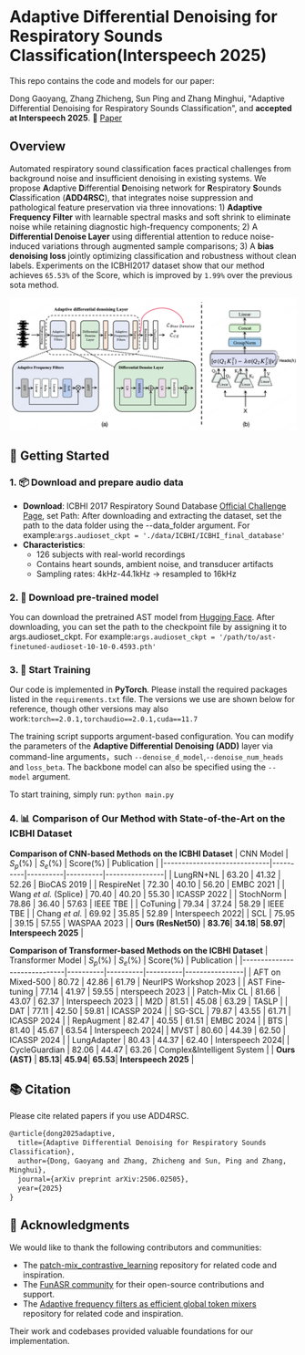 # Adaptive Differential Denoising for Respiratory Sounds Classification(Interspeech 2025)
This repo contains the code and models for our paper: 

Dong Gaoyang, Zhang Zhicheng, Sun Ping and Zhang Minghui, "Adaptive Differential Denoising for Respiratory Sounds Classification", and **accepted at Interspeech 2025**. 📑 <a href="https://arxiv.org/pdf/2506.02505">Paper</a>


## Overview
Automated respiratory sound classification faces practical challenges from background noise and insufficient denoising in existing systems. We propose **A**daptive **D**ifferential **D**enoising network for **R**espiratory **S**ounds **C**lassification (**ADD4RSC**), that integrates noise suppression and pathological feature preservation via three innovations: 1) **Adaptive Frequency Filter** with learnable spectral masks and soft shrink to eliminate noise while retaining diagnostic high-frequency components; 2) A **Differential Denoise Layer** using differential attention to reduce noise-induced variations through augmented sample comparisons; 3) A **bias denoising loss** jointly optimizing classification and robustness without clean labels. Experiments on the ICBHI2017 dataset show that our method achieves `65.53%` of the Score, which is improved by `1.99%` over the previous sota method.

<p align="center">
  <img src="./image/fig_0216.png" alt="ADD4RSC model architecture" width="600"/>
</p>


## 🚀 Getting Started

### 1. 📦 Download and prepare audio data
- **Download**: ICBHI 2017 Respiratory Sound Database [Official Challenge Page](https://bhichallenge.med.auth.gr/ICBHI_2017_Challenge), set Path: After downloading and extracting the dataset, set the path to the data folder using the --data_folder argument. For example:```args.audioset_ckpt = './data/ICBHI/ICBHI_final_database'```
- **Characteristics**:
  - 126 subjects with real-world recordings
  - Contains heart sounds, ambient noise, and transducer artifacts
  - Sampling rates: 4kHz-44.1kHz → resampled to 16kHz


### 2. 🤖 Download pre-trained model
You can download the pretrained AST model from [Hugging Face](https://huggingface.co/MIT/ast-finetuned-audioset-10-10-0.4593).
After downloading, you can set the path to the checkpoint file by assigning it to args.audioset_ckpt. For example:```args.audioset_ckpt = '/path/to/ast-finetuned-audioset-10-10-0.4593.pth'```


### 3. 🧠 Start Training

Our code is implemented in **PyTorch**. Please install the required packages listed in the `requirements.txt` file. The versions we use are shown below for reference, though other versions may also work:```torch==2.0.1,torchaudio==2.0.1,cuda==11.7```


The training script supports argument-based configuration. You can modify the parameters of the **Adaptive Differential Denoising (ADD)** layer via command-line arguments，such `--denoise_d_model`,`--denoise_num_heads` and `loss_beta`. The backbone model can also be specified using the `--model` argument.

To start training, simply run: ```python main.py```


### 4. 📊 Comparison of Our Method with State-of-the-Art on the ICBHI Dataset
  **Comparison of CNN-based Methods on the ICBHI Dataset**
  | CNN Model                    | $S_p$(%) | $S_e$(%) | Score(%) | Publication    |
  |-----------------------------|----------|----------|----------|----------------|
  | LungRN+NL              | 63.20    | 41.32    | 52.26    | BioCAS 2019    |
  | RespireNet               | 72.30    | 40.10    | 56.20    | EMBC 2021      |
  | Wang *et al.*  (Splice)  | 70.40    | 40.20    | 55.30    | ICASSP 2022    |
  | StochNorm               | 78.86    | 36.40    | 57.63    | IEEE TBE       |
  | CoTuning                | 79.34    | 37.24    | 58.29    | IEEE TBE       |
  | Chang *et al.*          | 69.92    | 35.85    | 52.89    | Interspeech 2022|
  | SCL                    | 75.95    | 39.15    | 57.55    | WASPAA 2023          |
  | **Ours (ResNet50)**         | **83.76**| **34.18**| **58.97**| **Interspeech 2025**    |

  **Comparison of Transformer-based Methods on the ICBHI Dataset**
  | Transformer Model           | $S_p$(%) | $S_e$(%) | Score(%) | Publication    |
  |-----------------------------|----------|----------|----------|----------------|
  | AFT on Mixed-500         | 80.72    | 42.86    | 61.79    | NeurIPS Workshop 2023          |
  | AST Fine-tuning          | 77.14    | 41.97    | 59.55    | nterspeech 2023   |
  | Patch-Mix CL             | 81.66    | 43.07    | 62.37    | Interspeech 2023   |
  | M2D                    | 81.51    | 45.08    | 63.29    | TASLP  |
  | DAT                     | 77.11    | 42.50    | 59.81    | ICASSP 2024          |
  | SG-SCL                   | 79.87    | 43.55    | 61.71    | ICASSP 2024          |
  | RepAugment               | 82.47    | 40.55    | 61.51    | EMBC 2024          |
  | BTS                    | 81.40    | 45.67    | 63.54    | Interspeech 2024|
  | MVST                   | 80.60    | 44.39    | 62.50    | ICASSP 2024    |
  | LungAdapter            | 80.43    | 44.37    | 62.40    | Interspeech 2024|
  | CycleGuardian           | 82.06    | 44.47    | 63.26    | Complex&Intelligent System  |
  | **Ours (AST)**              | **85.13**| **45.94**| **65.53**| **Interspeech 2025**   |


## 📚 Citation

Please cite related papers if you use ADD4RSC.

```
@article{dong2025adaptive,
  title={Adaptive Differential Denoising for Respiratory Sounds Classification},
  author={Dong, Gaoyang and Zhang, Zhicheng and Sun, Ping and Zhang, Minghui},
  journal={arXiv preprint arXiv:2506.02505},
  year={2025}
}
```

## 🙏 Acknowledgments

We would like to thank the following contributors and communities:

- The [patch-mix_contrastive_learning](https://github.com/raymin0223/patch-mix_contrastive_learning) repository for related code and inspiration.
- The [FunASR community](https://github.com/alibaba-damo-academy/FunASR) for their open-source contributions and support.
- The [Adaptive frequency filters as efficient global token mixers](https://github.com/sunpro108/AdaptiveFrequencyFilters) repository for related code and inspiration.

Their work and codebases provided valuable foundations for our implementation.

